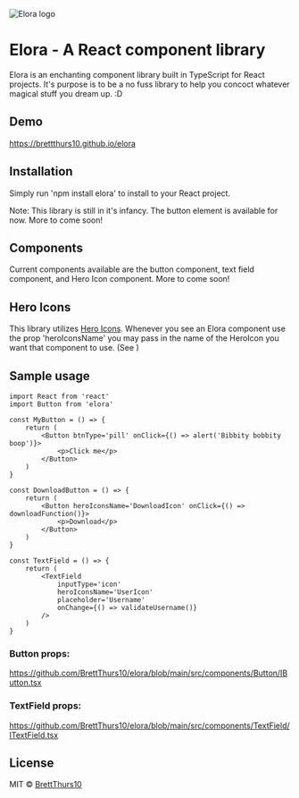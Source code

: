 ![Elora logo](https://i.imgur.com/6nsO0WG.png)

# Elora - A React component library

Elora is an enchanting component library built in TypeScript for React projects. It's purpose is to be a no fuss library to help you concoct whatever magical stuff you dream up. :D

## Demo

<https://brettthurs10.github.io/elora>

## Installation

Simply run 'npm install elora' to install to your React project.

Note: This library is still in it's infancy. The button element is available for now. More to come soon!

## Components

Current components available are the button component, text field component, and Hero Icon component. More to come soon!

## Hero Icons

This library utilizes [Hero Icons](https://heroicons.com/, 'Hero Icons'). Whenever you see an Elora component use the prop 'heroIconsName' you may pass in the name of the HeroIcon you want that component to use. (See <TextField/>)

## Sample usage

```tsx
import React from 'react'
import Button from 'elora'

const MyButton = () => {
    return (
        <Button btnType='pill' onClick={() => alert('Bibbity bobbity boop')}>
            <p>Click me</p>
        </Button>
    )
}

const DownloadButton = () => {
    return (
        <Button heroIconsName='DownloadIcon' onClick={() => downloadFunction()}>
            <p>Download</p>
        </Button>
    )
}

const TextField = () => {
    return (
        <TextField
            inputType='icon'
            heroIconsName='UserIcon'
            placeholder='Username'
            onChange={() => validateUsername()}
        />
    )
}
```

### Button props:

<https://github.com/BrettThurs10/elora/blob/main/src/components/Button/IButton.tsx>

### TextField props:

<https://github.com/BrettThurs10/elora/blob/main/src/components/TextField/ITextField.tsx>

## License

MIT © [BrettThurs10](https://github.com/BrettThurs10)
